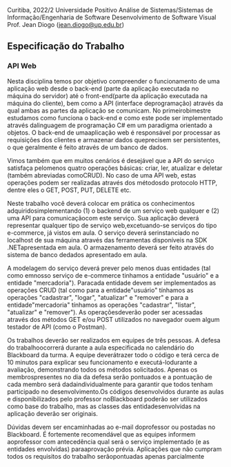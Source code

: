 Curitiba, 2022/2
Universidade Positivo
Análise de Sistemas/Sistemas de Informação/Engenharia de Software
Desenvolvimento de Software Visual
Prof. Jean Diogo (jean.diogo@up.edu.br)

## Especificação do Trabalho
### API Web

Nesta disciplina temos por objetivo compreender o funcionamento de uma aplicação web desde o back-end (parte da aplicação executada no máquina do servidor) até o front-end(parte da aplicação executada na máquina do cliente), bem como a API (interface deprogramação) através da qual ambas as partes da aplicação se comunicam. No primeirobimestre estudamos como funciona o back-end e como este pode ser implementado através dalinguagem de programação C# em um paradigma orientado a objetos. O back-end de umaaplicação web é responsável por processar as requisições dos clientes e armazenar dados queprecisem ser persistentes, o que geralmente é feito através de um banco de dados.

Vimos também que em muitos cenários é desejável que a API do serviço satisfaça pelomenos quatro operações básicas: criar, ler, atualizar e deletar (também abreviadas comoCRUD). No caso de uma API web, estas operações podem ser realizadas através dos métodosdo protocolo HTTP, dentre eles o GET, POST, PUT, DELETE etc.

Neste trabalho você deverá colocar em prática os conhecimentos adquiridosimplementando (1) o backend de um serviço web qualquer e (2) uma API para comunicaçãocom este serviço. Sua aplicação deverá representar qualquer tipo de serviço web,excetuando-se serviços do tipo e-commerce, já vistos em aula. O serviço deverá serinstanciado no localhost de sua máquina através das ferramentas disponíveis na SDK .NETapresentada em aula. O armazenamento deverá ser feito através do sistema de banco dedados apresentado em aula.

A modelagem do serviço deverá prever pelo menos duas entidades (tal como emnosso serviço de e-commerce tinhamos a entidade "usuário" e a entidade "mercadoria"). Paracada entidade devem ser implementados as operações CRUD (tal como para a entidade"usuário" tínhamos as operações "cadastrar", "logar", "atualizar" e "remover" e para a entidade"mercadoria" tínhamos as operações "cadastrar", "listar", "atualizar" e "remover"). As operaçõesdeverão poder ser acessadas através dos métodos GET e/ou POST utilizados no navegador ouem algum testador de API (como o Postman).

Os trabalhos deverão ser realizados em equipes de três pessoas. A defesa do trabalhoocorrerá durante a aula especificada no calendário do Blackboard da turma. A equipe deverátrazer todo o código e terá cerca de 10 minutos para explicar seu funcionamento e executá-lodurante a avaliação, demonstrando todos os métodos solicitados. Apenas os membrospresentes no dia da defesa serão pontuados e a pontuação de cada membro será dadaindividualmente para garantir que todos tenham participado no desenvolvimento.Os códigos desenvolvidos durante as aulas e disponibilizados pelo professor noBlackboard poderão ser utilizados como base do trabalho, mas as classes das entidadesenvolvidas na aplicação deverão ser originais. 

Dúvidas devem ser encaminhadas ao e-mail doprofessor ou postadas no Blackboard. É fortemente recomendável que as equipes informem aoprofessor com antecedência qual será o serviço implementado (e as entidades envolvidas) paraaprovação prévia. Aplicações que não cumpram todos os requisitos do trabalho serãopontuadas apenas parcialmente
